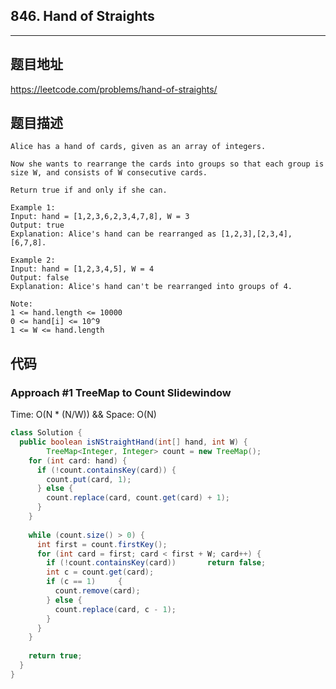 ## 846. Hand of Straights

----
## 题目地址

https://leetcode.com/problems/hand-of-straights/

## 题目描述
```
Alice has a hand of cards, given as an array of integers.

Now she wants to rearrange the cards into groups so that each group is size W, and consists of W consecutive cards.

Return true if and only if she can.

Example 1:
Input: hand = [1,2,3,6,2,3,4,7,8], W = 3
Output: true
Explanation: Alice's hand can be rearranged as [1,2,3],[2,3,4],[6,7,8].

Example 2:
Input: hand = [1,2,3,4,5], W = 4
Output: false
Explanation: Alice's hand can't be rearranged into groups of 4.
 
Note:
1 <= hand.length <= 10000
0 <= hand[i] <= 10^9
1 <= W <= hand.length
```

## 代码

### Approach #1 TreeMap to  Count Slidewindow

Time: O(N * (N/W)) && Space: O(N)

```java
class Solution {
  public boolean isNStraightHand(int[] hand, int W) {
		TreeMap<Integer, Integer> count = new TreeMap();
    for (int card: hand) {
      if (!count.containsKey(card)) {
        count.put(card, 1);
      } else {
        count.replace(card, count.get(card) + 1);
      }
    }
    
    while (count.size() > 0) {
      int first = count.firstKey();
      for (int card = first; card < first + W; card++) {
        if (!count.containsKey(card))		return false;
        int c = count.get(card);
        if (c == 1)		{
          count.remove(card);
        } else {
          count.replace(card, c - 1);
        }
      }
    }
    
    return true;
  }
}
```















